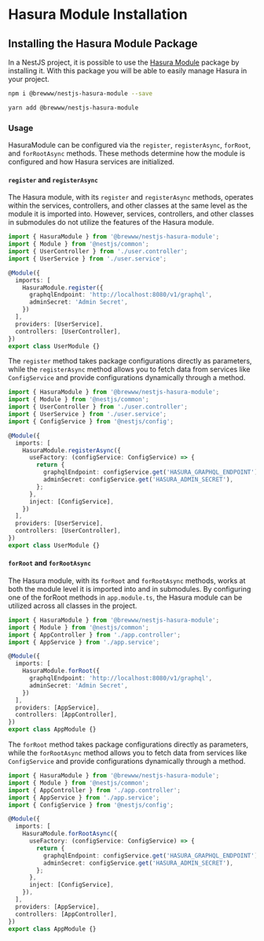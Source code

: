 # Hasura Module Installation

## Installing the Hasura Module Package

In a NestJS project, it is possible to use the [Hasura Module](https://www.npmjs.com/package/@brewww/nestjs-hasura-module) package by installing it. With this package you will be able to easily manage Hasura in your project.

```bash
npm i @brewww/nestjs-hasura-module --save
```

```bash
yarn add @brewww/nestjs-hasura-module
```

### Usage

HasuraModule can be configured via the `register`, `registerAsync`, `forRoot`, and `forRootAsync` methods. These methods determine how the module is configured and how Hasura services are initialized.

#### `register` and `registerAsync`

The Hasura module, with its `register` and `registerAsync` methods, operates within the services, controllers, and other classes at the same level as the module it is imported into. However, services, controllers, and other classes in submodules do not utilize the features of the Hasura module.

```ts
import { HasuraModule } from '@brewww/nestjs-hasura-module';
import { Module } from '@nestjs/common';
import { UserController } from './user.controller';
import { UserService } from './user.service';

@Module({
  imports: [
    HasuraModule.register({
      graphqlEndpoint: 'http://localhost:8080/v1/graphql',
      adminSecret: 'Admin Secret',
    })
  ],
  providers: [UserService],
  controllers: [UserController],
})
export class UserModule {}
```

The `register` method takes package configurations directly as parameters, while the `registerAsync` method allows you to fetch data from services like `ConfigService` and provide configurations dynamically through a method.

```ts
import { HasuraModule } from '@brewww/nestjs-hasura-module';
import { Module } from '@nestjs/common';
import { UserController } from './user.controller';
import { UserService } from './user.service';
import { ConfigService } from '@nestjs/config';

@Module({
  imports: [
    HasuraModule.registerAsync({
      useFactory: (configService: ConfigService) => {
        return {
          graphqlEndpoint: configService.get('HASURA_GRAPHQL_ENDPOINT'),
          adminSecret: configService.get('HASURA_ADMIN_SECRET'),
        };
      },
      inject: [ConfigService],
    })
  ],
  providers: [UserService],
  controllers: [UserController],
})
export class UserModule {}
```

#### `forRoot` and `forRootAsync`

The Hasura module, with its `forRoot` and `forRootAsync` methods, works at both the module level it is imported into and in submodules. By configuring one of the forRoot methods in `app.module.ts`, the Hasura module can be utilized across all classes in the project.

```ts
import { HasuraModule } from '@brewww/nestjs-hasura-module';
import { Module } from '@nestjs/common';
import { AppController } from './app.controller';
import { AppService } from './app.service';

@Module({
  imports: [
    HasuraModule.forRoot({
      graphqlEndpoint: 'http://localhost:8080/v1/graphql',
      adminSecret: 'Admin Secret',
    })
  ],
  providers: [AppService],
  controllers: [AppController],
})
export class AppModule {}
```

The `forRoot` method takes package configurations directly as parameters, while the `forRootAsync` method allows you to fetch data from services like `ConfigService` and provide configurations dynamically through a method.

```ts
import { HasuraModule } from '@brewww/nestjs-hasura-module';
import { Module } from '@nestjs/common';
import { AppController } from './app.controller';
import { AppService } from './app.service';
import { ConfigService } from '@nestjs/config';

@Module({
  imports: [
    HasuraModule.forRootAsync({
      useFactory: (configService: ConfigService) => {
        return {
          graphqlEndpoint: configService.get('HASURA_GRAPHQL_ENDPOINT'),
          adminSecret: configService.get('HASURA_ADMIN_SECRET'),
        };
      },
      inject: [ConfigService],
    }),
  ],
  providers: [AppService],
  controllers: [AppController],
})
export class AppModule {}
```

